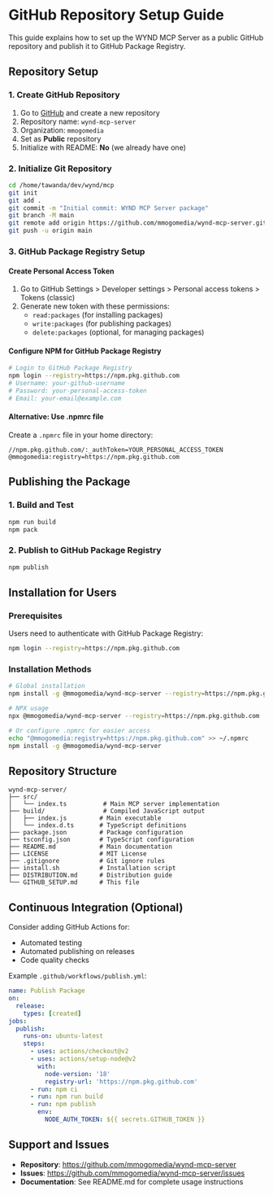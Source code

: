 # GitHub Repository Setup Guide

This guide explains how to set up the WYND MCP Server as a public GitHub repository and publish it to GitHub Package Registry.

## Repository Setup

### 1. Create GitHub Repository
1. Go to [GitHub](https://github.com) and create a new repository
2. Repository name: `wynd-mcp-server`
3. Organization: `mmogomedia`
4. Set as **Public** repository
5. Initialize with README: **No** (we already have one)

### 2. Initialize Git Repository
```bash
cd /home/tawanda/dev/wynd/mcp
git init
git add .
git commit -m "Initial commit: WYND MCP Server package"
git branch -M main
git remote add origin https://github.com/mmogomedia/wynd-mcp-server.git
git push -u origin main
```

### 3. GitHub Package Registry Setup

#### Create Personal Access Token
1. Go to GitHub Settings > Developer settings > Personal access tokens > Tokens (classic)
2. Generate new token with these permissions:
   - `read:packages` (for installing packages)
   - `write:packages` (for publishing packages)
   - `delete:packages` (optional, for managing packages)

#### Configure NPM for GitHub Package Registry
```bash
# Login to GitHub Package Registry
npm login --registry=https://npm.pkg.github.com
# Username: your-github-username
# Password: your-personal-access-token
# Email: your-email@example.com
```

#### Alternative: Use .npmrc file
Create a `.npmrc` file in your home directory:
```
//npm.pkg.github.com/:_authToken=YOUR_PERSONAL_ACCESS_TOKEN
@mmogomedia:registry=https://npm.pkg.github.com
```

## Publishing the Package

### 1. Build and Test
```bash
npm run build
npm pack
```

### 2. Publish to GitHub Package Registry
```bash
npm publish
```

## Installation for Users

### Prerequisites
Users need to authenticate with GitHub Package Registry:
```bash
npm login --registry=https://npm.pkg.github.com
```

### Installation Methods
```bash
# Global installation
npm install -g @mmogomedia/wynd-mcp-server --registry=https://npm.pkg.github.com

# NPX usage
npx @mmogomedia/wynd-mcp-server --registry=https://npm.pkg.github.com

# Or configure .npmrc for easier access
echo "@mmogomedia:registry=https://npm.pkg.github.com" >> ~/.npmrc
npm install -g @mmogomedia/wynd-mcp-server
```

## Repository Structure
```
wynd-mcp-server/
├── src/
│   └── index.ts          # Main MCP server implementation
├── build/                # Compiled JavaScript output
│   ├── index.js         # Main executable
│   └── index.d.ts       # TypeScript definitions
├── package.json         # Package configuration
├── tsconfig.json        # TypeScript configuration
├── README.md            # Main documentation
├── LICENSE              # MIT License
├── .gitignore           # Git ignore rules
├── install.sh           # Installation script
├── DISTRIBUTION.md      # Distribution guide
└── GITHUB_SETUP.md      # This file
```

## Continuous Integration (Optional)

Consider adding GitHub Actions for:
- Automated testing
- Automated publishing on releases
- Code quality checks

Example `.github/workflows/publish.yml`:
```yaml
name: Publish Package
on:
  release:
    types: [created]
jobs:
  publish:
    runs-on: ubuntu-latest
    steps:
      - uses: actions/checkout@v2
      - uses: actions/setup-node@v2
        with:
          node-version: '18'
          registry-url: 'https://npm.pkg.github.com'
      - run: npm ci
      - run: npm run build
      - run: npm publish
        env:
          NODE_AUTH_TOKEN: ${{ secrets.GITHUB_TOKEN }}
```

## Support and Issues

- **Repository**: https://github.com/mmogomedia/wynd-mcp-server
- **Issues**: https://github.com/mmogomedia/wynd-mcp-server/issues
- **Documentation**: See README.md for complete usage instructions